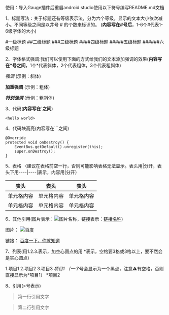 使用：导入Gauge插件后重启android studio使用以下符号编写README.md文档

1、标题写法：关于标题还有等级表示法，分为六个等级，显示的文本大小依次减小。不同等级之间是以井号  #  的个数来标识的。
(**内容写在#号后**，1-6个#代表1-6级字体的大小)

#一级标题
##二级标题
###三级标题
####四级标题
#####五级标题
######六级标题

2、字体格式强调:我们可以使用下面的方式给我们的文本添加强调的效果(**内容写在*号之间**，1个*代表斜体，2个代表粗体，3个代表粗斜体)

*强调*  (示例：斜体)

**加重强调**  (示例：粗体)

***特别强调*** (示例：粗斜体)

3、代码(**内容写在`之间**)

`<hello world>`

4、代码块高亮(内容写在```之间)

```
@Override
protected void onDestroy() {
    EventBus.getDefault().unregister(this);
    super.onDestroy();
}
```

5、表格 （建议在表格前空一行，否则可能影响表格无法显示。表头用|分开，表头下用----|----|表示，内容用|分开）

表头|表头 |表头
----|-----|------
单元格内容|单元格内容|单元格内容
单元格内容|单元格内容|单元格内容

6、其他引用(图片表示：![图片名称](图片链接)，链接表示：[链接名称](链接))

图片：
![百度](https://www.baidu.com/img/bd_logo1.png)

链接：
[百度一下，你就知道](https://www.baidu.com/)

7、列表(用1.2.3.表示，加空心圆点的用    *表示，空格要3格或3格以上，要不然会是实心圆点)

1.项目1
2.项目2
3.项目3
    *项目1 （一个*号会显示为一个黑点，注意⚠️有空格，否则直接显示为*项目1）
    *项目2

8、引用(>号表示)

> 第一行引用文字

> 第二行引用文字